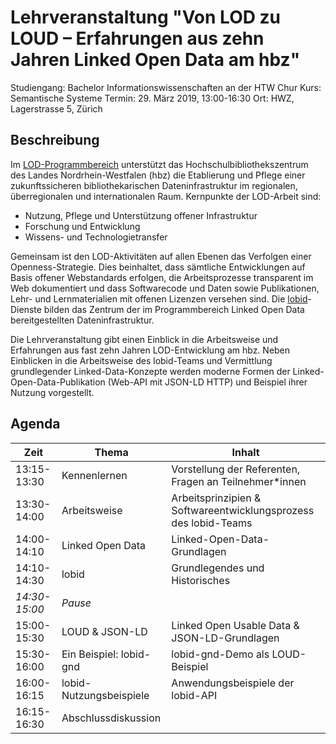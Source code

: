 # Lehrveranstaltung "Von LOD zu LOUD – Erfahrungen aus zehn Jahren Linked Open Data am hbz"

Studiengang: Bachelor Informationswissenschaften an der HTW Chur
Kurs: Semantische Systeme
Termin: 29. März 2019, 13:00-16:30
Ort: HWZ, Lagerstrasse 5, Zürich

## Beschreibung

Im [LOD-Programmbereich](https://www.hbz-nrw.de/produkte/linked-open-data) unterstützt das Hochschulbibliothekszentrum des Landes Nordrhein-Westfalen (hbz) die Etablierung und Pflege einer zukunftssicheren bibliothekarischen Dateninfrastruktur im regionalen, überregionalen und internationalen Raum. Kernpunkte der LOD-Arbeit sind:
- Nutzung, Pflege und Unterstützung offener Infrastruktur
- Forschung und Entwicklung
- Wissens- und Technologietransfer

Gemeinsam ist den LOD-Aktivitäten auf allen Ebenen das Verfolgen einer Openness-Strategie. Dies beinhaltet, dass sämtliche Entwicklungen auf Basis offener Webstandards erfolgen, die Arbeitsprozesse transparent im Web dokumentiert und dass Softwarecode und Daten sowie Publikationen, Lehr- und Lernmaterialien mit offenen Lizenzen versehen sind. Die [lobid](https://lobid.org)-Dienste bilden das Zentrum der im Programmbereich Linked Open Data bereitgestellten  Dateninfrastruktur. 

Die Lehrveranstaltung gibt einen Einblick in die Arbeitsweise und Erfahrungen aus fast zehn Jahren LOD-Entwicklung am hbz. Neben Einblicken in die Arbeitsweise des lobid-Teams und Vermittlung grundlegender Linked-Data-Konzepte werden moderne Formen der Linked-Open-Data-Publikation (Web-API mit JSON-LD HTTP) und Beispiel ihrer Nutzung vorgestellt.

## Agenda

| Zeit | Thema | Inhalt |
|------|-------|--------|
| 13:15-13:30 | Kennenlernen | Vorstellung der Referenten, Fragen an Teilnehmer*innen | 
| 13:30-14:00 | Arbeitsweise	| Arbeitsprinzipien & Softwareentwicklungsprozess des lobid-Teams
| 14:00-14:10 | Linked Open Data	| Linked-Open-Data-Grundlagen |
| 14:10-14:30 | lobid	 | Grundlegendes und Historisches|
| *14:30-15:00* | *Pause* |  |
| 15:00-15:30 | LOUD & JSON-LD | Linked Open Usable Data & JSON-LD-Grundlagen |
| 15:30-16:00 | Ein Beispiel: lobid-gnd | lobid-gnd-Demo als LOUD-Beispiel |
| 16:00-16:15 | lobid-Nutzungsbeispiele | Anwendungsbeispiele der lobid-API |
| 16:15-16:30 | Abschlussdiskussion |  |